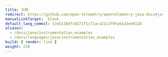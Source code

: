```yaml
---
title: 示例
redirect: https://github.com/open-telemetry/opentelemetry-java-docs#java-opentelemetry-examples
manualLinkTarget: _blank
default_lang_commit: 13e5110dfc0271f1c71aca21c2f0fa6a33ee0118
aliases:
  - /docs/java/instrumentation_examples
  - /docs/languages/java/instrumentation_examples
build: { render: link }
weight: 220
---
```

